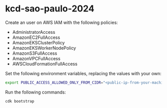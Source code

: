 # kcd-sao-paulo-2024

Create an user on AWS IAM with the following policies:

- AdministratorAccess
- AmazonEC2FullAccess
- AmazonEKSClusterPolicy
- AmazonEKSWorkerNodePolicy
- AmazonS3FullAccess
- AmazonVPCFullAccess
- AWSCloudFormationFullAccess

Set the following environment variables, replacing the values with your own:

```bash
export PUBLIC_ACCESS_ALLOWED_ONLY_FROM_CIDR="<public-ip-from-your-machine>/32"
```

Run the following commands:

```bash
cdk bootstrap
```